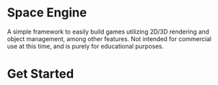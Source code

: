 # Space Engine

A simple framework to easily build games utilizing 2D/3D rendering and object management, among other features.
Not intended for commercial use at this time, and is purely for educational purposes.

# Get Started

